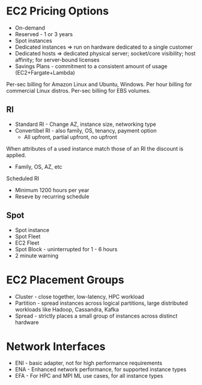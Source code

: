 # EC2 Pricing Options
* On-demand
* Reserved - 1 or 3 years
* Spot instances
* Dedicated instances => run on hardware dedicated to a single customer
* Dedicated hosts => dedicated physical server; socket/core visibility; host affinity; for server-bound licenses
* Savings Plans - commitment to a consistent amount of usage (EC2+Fargate+Lambda)

Per-sec billing for Amazon Linux and Ubuntu, Windows. Per hour billing for commercial Linux distros. Per-sec billing for EBS volumes.

## RI
* Standard RI - Change AZ, instance size, networking type
* Convertibel RI - also family, OS, tenancy, payment option
  * All upfront, partial upfront, no upfront 

When attributes of a used instance match those of an RI the discount is applied.
* Family, OS, AZ, etc

Scheduled RI
* Minimum 1200 hours per year
* Reseve by recurring schedule

## Spot
* Spot instance
* Spot Fleet
* EC2 Fleet
* Spot Block - uninterrupted for 1 - 6 hours
* 2 minute warning

# EC2 Placement Groups
* Cluster - close together, low-latency, HPC workload
* Partition - spread instances across logical partitions, large distributed workloads like Hadoop, Cassandra, Kafka
* Spread - strictly places a small group of instances across distinct hardware

# Network Interfaces
* ENI - basic adapter, not for high performance requirements
* ENA - Enhanced network performance, for supported instance types
* EFA - For HPC and MPI ML use cases, for all instance types

